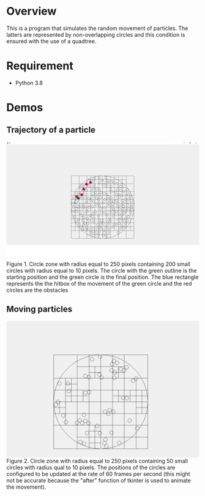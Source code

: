 # Overview
This is a program that simulates the random movement of particles. The latters are represented by non-overlapping circles and this condition is ensured with the use of a quadtree.

# Requirement
- Python 3.8

# Demos
## Trajectory of a particle
<div>
  <img src="Demo/particle_demo1.png" align="center">
  <figcaption>Figure 1. Circle zone with radius equal to 250 pixels containing 200 small circles with radius equal to 10 pixels. The circle with the green outline is the starting position and the green circle is the final position. The blue rectangle represents the the hitbox of the movement of the green circle and the red circles are the obstacles
  </figcaption>
</div>

## Moving particles
<div>
  <img src="Demo/particle_demo2.gif" align="center">
  <figcaption> Figure 2. Circle zone with radius equal to 250 pixels containing 50 small circles with radius qual to 10 pixels. The positions of the circles are configured to be updated at the rate of 60 frames per second (this might not be accurate because the "after" function of tkinter is used to animate the movement).
  </figcaption>
</div>

